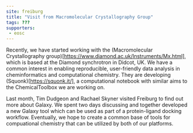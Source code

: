 ```yaml
---
site: freiburg
title: "Visit from Macromolecular Crystallography Group"
tags: ???
supporters:
 - eosc
---
```


Recently, we have started working with the (Macromolecular Crystallography group)[https://www.diamond.ac.uk/Instruments/Mx.html], which is based at the Diamond synchrotron in Didcot, UK. We have a common interest in enabling reproducible, user-friendly data analysis in cheminformatics and computational chemistry. They are developing (Squonk)[https://squonk.it/], a computational notebook with similar aims to the ChemicalToolbox we are working on.

Last month, Tim Dudgeon and Rachael Skyner visited Freiburg to find out more about Galaxy. We spent two days discussing and together developed a new Galaxy tool which can be used as part of a protein-ligand docking workflow. Eventually, we hope to create a common base of tools for compuational chemistry that can be utilized by both of our platforms.